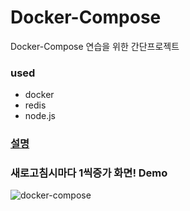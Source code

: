 # Docker-Compose
Docker-Compose 연습을 위한 간단프로젝트

### used
- docker
- redis
- node.js

### [설명](https://github.com/Kimbeomchul/TIL/blob/main/%EC%8A%AC%EA%B8%B0%EB%A1%9C%EC%9A%B4%20CI%20%ED%99%98%EA%B2%BD/Docker/docker_compose.md)

### 새로고침시마다 1씩증가 화면! Demo
![docker-compose](https://user-images.githubusercontent.com/54543148/123508966-a9b79880-d6ad-11eb-82fa-5f877e333450.gif)
